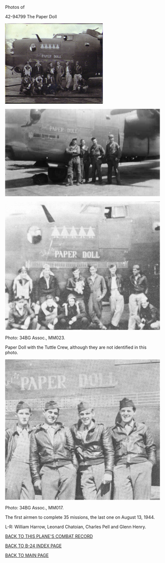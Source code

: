 
Photos of 






 




42-94799 The Paper Doll  
  

![](42-94799a.jpg)  
  

![](42-94799.jpg)  
  

![](42-94799c.jpg)  

Photo: 34BG Assoc., MM023.  

Paper Doll with the Tuttle Crew, although they are not identified in this photo.  
  

![](42-94799p.jpg)  

Photo: 34BG Assoc., MM017.  

The first airmen to complete 35 missions, the last one on August 13, 1944\.  

L-R: William Harrow, Leonard Chatoian, Charles Pell and Glenn Henry.  
  

[BACK TO THIS PLANE'S COMBAT RECORD](../b24s/42-94799.md)  

[BACK TO B-24 INDEX PAGE](../000b24s.md)  

[BACK TO MAIN PAGE](../index.md)


